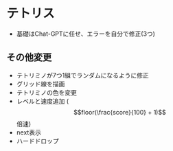 # テトリス

- 基礎はChat-GPTに任せ、エラーを自分で修正(3つ)

## その他変更

- テトリミノが7つ1組でランダムになるように修正
- グリッド線を描画
- テトリミノの色を変更
- レベルと速度追加 ($$floor(\frac{score}{100} + 1)$$倍速)
- next表示
- ハードドロップ
